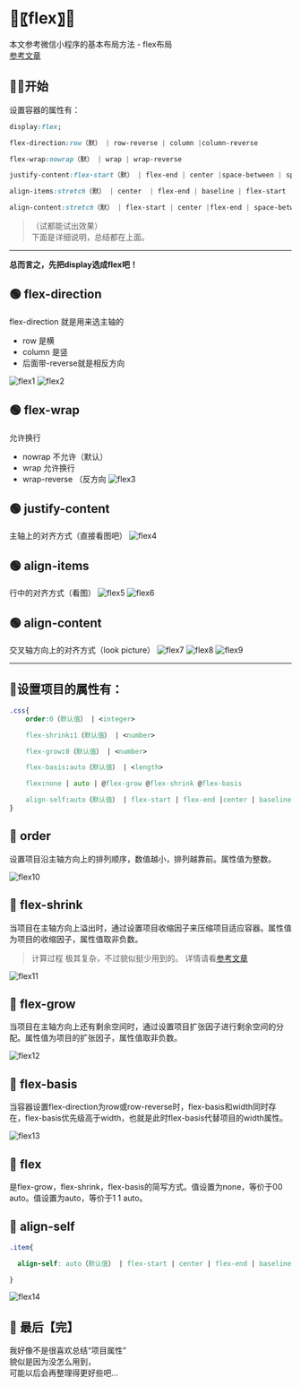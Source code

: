 # 🍇〖flex〗🍇

本文参考微信小程序的基本布局方法 - flex布局  
[参考文章](https://developers.weixin.qq.com/ebook?action=get_post_info&docid=00080e799303986b0086e605f5680a) 

## 🐱‍👤开始 
设置容器的属性有：  
```css
display:flex;

flex-direction:row（默） | row-reverse | column |column-reverse

flex-wrap:nowrap（默） | wrap | wrap-reverse

justify-content:flex-start（默） | flex-end | center |space-between | space-around | space-evenly

align-items:stretch（默） | center  | flex-end | baseline | flex-start

align-content:stretch（默） | flex-start | center |flex-end | space-between | space-around | space-evenly
```
>（试都能试出效果）  
下面是详细说明，总结都在上面。

---


**总而言之，先把display选成flex吧！**

## 🟢 flex-direction
flex-direction 就是用来选主轴的  
- row 是横 
- column 是竖
- 后面带-reverse就是相反方向

![flex1](../../.vuepress/public/flex/flex1.png)
![flex2](../../.vuepress/public/flex/flex2.png)

## 🟢 flex-wrap
允许换行
- nowrap 不允许（默认）
- wrap 允许换行
- wrap-reverse （反方向
![flex3](../../.vuepress/public/flex/flex3.png)


## 🟢 justify-content
主轴上的对齐方式（直接看图吧）
![flex4](../../.vuepress/public/flex/flex4.png)

## 🟢 align-items
行中的对齐方式（看图）
![flex5](../../.vuepress/public/flex/flex5.png)
![flex6](../../.vuepress/public/flex/flex6.png)

## 🟢 align-content
交叉轴方向上的对齐方式（look picture）
![flex7](../../.vuepress/public/flex/flex7.png)
![flex8](../../.vuepress/public/flex/flex8.png)
![flex9](../../.vuepress/public/flex/flex9.png)

--- 

## 🔵设置项目的属性有：
```css
.css{
    order:0（默认值） | <integer>

    flex-shrink:1（默认值） | <number>

    flex-grow:0（默认值） | <number>

    flex-basis:auto（默认值） | <length>

    flex:none | auto | @flex-grow @flex-shrink @flex-basis

    align-self:auto（默认值） | flex-start | flex-end |center | baseline| stretch
}
```
## 🔵 order
设置项目沿主轴方向上的排列顺序，数值越小，排列越靠前。属性值为整数。

![flex10](../../.vuepress/public/flex/flex10.png)

## 🔵 flex-shrink
当项目在主轴方向上溢出时，通过设置项目收缩因子来压缩项目适应容器。属性值为项目的收缩因子，属性值取非负数。
>计算过程 极其复杂，不过貌似挺少用到的。
详情请看[参考文章](https://developers.weixin.qq.com/ebook?action=get_post_info&docid=00080e799303986b0086e605f5680a)

![flex11](../../.vuepress/public/flex/flex11.png)



## 🔵 flex-grow
当项目在主轴方向上还有剩余空间时，通过设置项目扩张因子进行剩余空间的分配。属性值为项目的扩张因子，属性值取非负数。


![flex12](../../.vuepress/public/flex/flex12.png)

## 🔵 flex-basis
当容器设置flex-direction为row或row-reverse时，flex-basis和width同时存在，flex-basis优先级高于width，也就是此时flex-basis代替项目的width属性。

![flex13](../../.vuepress/public/flex/flex13.jpg)

## 🔵 flex

是flex-grow，flex-shrink，flex-basis的简写方式。值设置为none，等价于00 auto。值设置为auto，等价于1 1 auto。


## 🔵 align-self
```css
.item{

  align-self: auto（默认值） | flex-start | center | flex-end | baseline |stretch

}
```

![flex14](../../.vuepress/public/flex/flex14.png)


## 🐷 最后【完】
我好像不是很喜欢总结“项目属性”  
貌似是因为没怎么用到，  
可能以后会再整理得更好些吧...   
